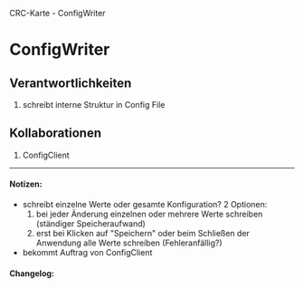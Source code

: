 CRC-Karte - ConfigWriter

# ConfigWriter
## Verantwortlichkeiten
<!-- Wissen, welches verwaltet und angeboten wird, Aktion die angeboten werden, öffentliche Leistung -->
<!-- "Walkthrough" -> Szenarien zur Anwendung des Systems -->
<!-- Nichts, was eine andere Klasse machen könnte -->
<!-- Die Sachen die die Klasse macht -> keiner anderen Klasse geben -->
<!-- zentrale Verantwortlichkeiten vs verteilt -->
1. schreibt interne Struktur in Config File

## Kollaborationen
<!-- Kann die Klasse die Verantwortlichkeiten selbständig erfüllen? Was benötigt sie von welcher Klasse? -->
<!-- Was weiß die Klasse? Welche anderen Klassen benötigen die Informationen? -->
1. ConfigClient

---
#### Notizen:
<!-- Hier Notizen zum Denkprozess, Hintergrundgedanken, Klarstellungen hinzufügen  -->
- schreibt einzelne Werte oder gesamte Konfiguration? 2 Optionen:
    1. bei jeder Änderung einzelnen oder mehrere Werte schreiben (ständiger Speicheraufwand)
    2. erst bei Klicken auf "Speichern" oder beim Schließen der Anwendung alle Werte schreiben (Fehleranfällig?)
- bekommt Auftrag von ConfigClient

#### Changelog:
<!-- Hier eventuelle Abänderungen dokumentieren -->
